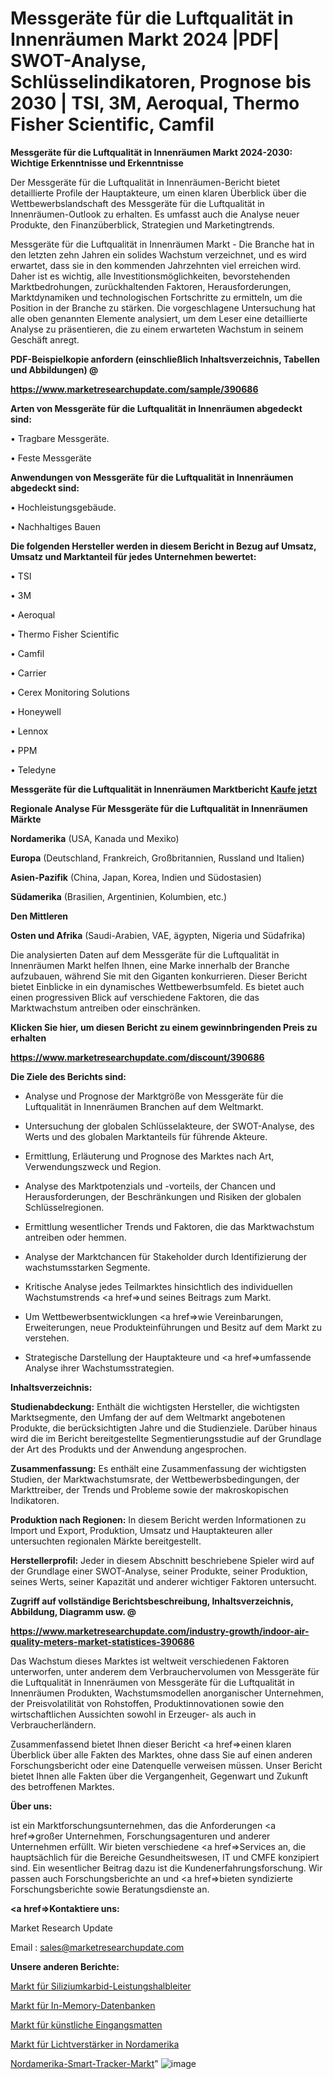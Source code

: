 # Messgeräte für die Luftqualität in Innenräumen Markt 2024 |PDF| SWOT-Analyse, Schlüsselindikatoren, Prognose bis 2030 | TSI, 3M, Aeroqual, Thermo Fisher Scientific, Camfil

<strong>Messgeräte für die Luftqualität in Innenräumen Markt 2024-2030: Wichtige Erkenntnisse und Erkenntnisse</strong>

Der Messgeräte für die Luftqualität in Innenräumen-Bericht bietet detaillierte Profile der Hauptakteure, um einen klaren Überblick über die Wettbewerbslandschaft des Messgeräte für die Luftqualität in Innenräumen-Outlook zu erhalten. Es umfasst auch die Analyse neuer Produkte, den Finanzüberblick, Strategien und Marketingtrends.

Messgeräte für die Luftqualität in Innenräumen Markt - Die Branche hat in den letzten zehn Jahren ein solides Wachstum verzeichnet, und es wird erwartet, dass sie in den kommenden Jahrzehnten viel erreichen wird. Daher ist es wichtig, alle Investitionsmöglichkeiten, bevorstehenden Marktbedrohungen, zurückhaltenden Faktoren, Herausforderungen, Marktdynamiken und technologischen Fortschritte zu ermitteln, um die Position in der Branche zu stärken. Die vorgeschlagene Untersuchung hat alle oben genannten Elemente analysiert, um dem Leser eine detaillierte Analyse zu präsentieren, die zu einem erwarteten Wachstum in seinem Geschäft anregt.



<strong><b>PDF-Beispielkopie anfordern (einschließlich Inhaltsverzeichnis, Tabellen und Abbildungen) @ </b></strong>

<strong><a href=https://www.marketresearchupdate.com/sample/390686>

<strong>https://www.marketresearchupdate.com/sample/390686</u></a></strong></strong>



<strong>Arten von Messgeräte für die Luftqualität in Innenräumen abgedeckt sind:</strong>

• Tragbare Messgeräte.

• Feste Messgeräte



<strong>Anwendungen von Messgeräte für die Luftqualität in Innenräumen abgedeckt sind:</strong>

• Hochleistungsgebäude.

• Nachhaltiges Bauen



<strong>Die folgenden Hersteller werden in diesem Bericht in Bezug auf Umsatz, Umsatz und Marktanteil für jedes Unternehmen bewertet:</strong>

• TSI

• 3M

• Aeroqual

• Thermo Fisher Scientific

• Camfil

• Carrier

• Cerex Monitoring Solutions

• Honeywell

• Lennox

• PPM

• Teledyne



<strong>Messgeräte für die Luftqualität in Innenräumen Marktbericht <a href=https://www.marketresearchupdate.com/buynow/390686>Kaufe jetzt</a></strong>



<strong>Regionale Analyse Für Messgeräte für die Luftqualität in Innenräumen Märkte</strong>



<strong>Nordamerika</strong> (USA, Kanada und Mexiko)



<strong>Europa</strong> (Deutschland, Frankreich, Großbritannien, Russland und Italien)



<strong>Asien-Pazifik</strong> (China, Japan, Korea, Indien und Südostasien)



<strong>Südamerika</strong> (Brasilien, Argentinien, Kolumbien, etc.)



<strong>Den Mittleren</strong> 

<strong>Osten und Afrika</strong> (Saudi-Arabien, VAE, ägypten, Nigeria und Südafrika)

Die analysierten Daten auf dem Messgeräte für die Luftqualität in Innenräumen Markt helfen Ihnen, eine Marke innerhalb der Branche aufzubauen, während Sie mit den Giganten konkurrieren. Dieser Bericht bietet Einblicke in ein dynamisches Wettbewerbsumfeld. Es bietet auch einen progressiven Blick auf verschiedene Faktoren, die das Marktwachstum antreiben oder einschränken.



<strong>Klicken Sie hier, um diesen Bericht zu einem gewinnbringenden Preis zu erhalten
</strong>

<strong><a href=https://www.marketresearchupdate.com/discount/390686>https://www.marketresearchupdate.com/discount/390686</b></u></strong></a>



<strong>Die Ziele des Berichts sind:</strong>

- Analyse und Prognose der Marktgröße von Messgeräte für die Luftqualität in Innenräumen Branchen auf dem Weltmarkt.

- Untersuchung der globalen Schlüsselakteure, der SWOT-Analyse, des Werts und des globalen Marktanteils für führende Akteure.

- Ermittlung, Erläuterung und Prognose des Marktes nach Art, Verwendungszweck und Region.

- Analyse des Marktpotenzials und -vorteils, der Chancen und Herausforderungen, der Beschränkungen und Risiken der globalen Schlüsselregionen.

- Ermittlung wesentlicher Trends und Faktoren, die das Marktwachstum antreiben oder hemmen.

- Analyse der Marktchancen für Stakeholder durch Identifizierung der wachstumsstarken Segmente.

- Kritische Analyse jedes Teilmarktes hinsichtlich des individuellen Wachstumstrends <a href=>und</a> seines Beitrags zum Markt.

- Um Wettbewerbsentwicklungen <a href=>wie</a> Vereinbarungen, Erweiterungen, neue Produkteinführungen und Besitz auf dem Markt zu verstehen.

- Strategische Darstellung der Hauptakteure und <a href=>umfas</a>sende Analyse ihrer Wachstumsstrategien.



<strong>Inhaltsverzeichnis:</strong>



<strong>Studienabdeckung:</strong> Enthält die wichtigsten Hersteller, die wichtigsten Marktsegmente, den Umfang der auf dem Weltmarkt angebotenen Produkte, die berücksichtigten Jahre und die Studienziele. Darüber hinaus wird die im Bericht bereitgestellte Segmentierungsstudie auf der Grundlage der Art des Produkts und der Anwendung angesprochen.



<strong>Zusammenfassung:</strong> Es enthält eine Zusammenfassung der wichtigsten Studien, der Marktwachstumsrate, der Wettbewerbsbedingungen, der Markttreiber, der Trends und Probleme sowie der makroskopischen Indikatoren.



<strong>Produktion nach Regionen:</strong> In diesem Bericht werden Informationen zu Import und Export, Produktion, Umsatz und Hauptakteuren aller untersuchten regionalen Märkte bereitgestellt.



<strong>Herstellerprofil:</strong> Jeder in diesem Abschnitt beschriebene Spieler wird auf der Grundlage einer SWOT-Analyse, seiner Produkte, seiner Produktion, seines Werts, seiner Kapazität und anderer wichtiger Faktoren untersucht.



<strong><b>Zugriff auf vollständige Berichtsbeschreibung, Inhaltsverzeichnis, Abbildung, Diagramm usw. @ </b></strong>

<strong><a href=https://www.marketresearchupdate.com/industry-growth/indoor-air-quality-meters-market-statistices-390686>https://www.marketresearchupdate.com/industry-growth/indoor-air-quality-meters-market-statistices-390686</a></strong>

Das Wachstum dieses Marktes ist weltweit verschiedenen Faktoren unterworfen, unter anderem dem Verbrauchervolumen von Messgeräte für die Luftqualität in Innenräumen von Messgeräte für die Luftqualität in Innenräumen Produkten, Wachstumsmodellen anorganischer Unternehmen, der Preisvolatilität von Rohstoffen, Produktinnovationen sowie den wirtschaftlichen Aussichten sowohl in Erzeuger- als auch in Verbraucherländern.

Zusammenfassend bietet Ihnen dieser Bericht <a href=>einen</a> klaren Überblick über alle Fakten des Marktes, ohne dass Sie auf einen anderen Forschungsbericht oder eine Datenquelle verweisen müssen. Unser Bericht bietet Ihnen alle Fakten über die Vergangenheit, Gegenwart und Zukunft des betroffenen Marktes.



<strong>Über uns:</strong>

 ist ein Marktforschungsunternehmen, das die Anforderungen <a href=>großer</a> Unternehmen, Forschungsagenturen und anderer Unternehmen erfüllt. Wir bieten verschiedene <a href=>Services</a> an, die hauptsächlich für die Bereiche Gesundheitswesen, IT und CMFE konzipiert sind. Ein wesentlicher Beitrag dazu ist die Kundenerfahrungsforschung. Wir passen auch Forschungsberichte an und <a href=>bieten</a> syndizierte Forschungsberichte sowie Beratungsdienste an.



<strong><a href=>Kontaktiere uns:</a></strong>

Market Research Update

Email : sales@marketresearchupdate.com



<strong>Unsere anderen Berichte:</strong>

<a href=https://www.linkedin.com/pulse/silicon-carbide-sic-power-semiconductors-market>Markt für Siliziumkarbid-Leistungshalbleiter</a>

<a href=https://www.linkedin.com/pulse/in-memory-database-market-2023-top-key-players>Markt für In-Memory-Datenbanken</a>

<a href=https://www.linkedin.com/pulse/artificial-entrance-matting-market-2023-analysis-growth>Markt für künstliche Eingangsmatten</a>

<a href=https://www.linkedin.com/pulse/north-america-light-amplifiers-market-2023>Markt für Lichtverstärker in Nordamerika</a>

<a href=https://www.linkedin.com/pulse/north-america-smart-tracker-market-2023-industry>Nordamerika-Smart-Tracker-Markt</a>"
![image](https://github.com/Gayatrikarjule/Market-Analysis-361/assets/97346546/b366024c-0f22-40d8-9905-b68171f07aab)
